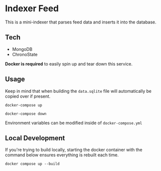 # Indexer Feed

This is a mini-indexer that parses feed data and inserts it into the database.

## Tech

- MongoDB
- ChronoState

**Docker is required** to easily spin up and tear down this service.

## Usage

Keep in mind that when building the `data.sqlite` file will automatically be copied over if present.

```
docker-compose up
```

```
docker-compose down
```

Environment variables can be modified inside of `docker-compose.yml`

## Local Development

If you're trying to build locally, starting the docker container with the command below ensures everything is rebuilt each time.

```
docker compose up --build
```